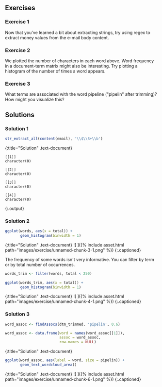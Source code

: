 ---
---

## Exercises

### Exercise 1

Now that you've learned a bit about extracting strings, try using regex to extract 
money values from the e-mail body content. 

### Exercise 2

We plotted the number of characters in each word above.  Word frequency in a document-term matrix might also be interesting. Try plotting a histogram of the number of times a word appears. 

### Exercise 3

What terms are associated with the word pipeline ("pipelin" after trimming)?  How might you visualize this? 


## Solutions



### Solution 1



~~~r
str_extract_all(content(email), '\\$\\S+\\b') 
~~~
{:title="Solution" .text-document}


~~~
[[1]]
character(0)

[[2]]
character(0)

[[3]]
character(0)

[[4]]
character(0)
~~~
{:.output}


### Solution 2



~~~r
ggplot(words, aes(x = total)) +
       geom_histogram(binwidth = 1)
~~~
{:title="Solution" .text-document}
![ ]({% include asset.html path="images/exercise/unnamed-chunk-3-1.png" %})
{:.captioned}

The frequency of some words isn't very informative.  You can filter by term or by total number of occurrences. 



~~~r
words_trim <- filter(words, total < 250)
         
ggplot(words_trim, aes(x = total)) +
       geom_histogram(binwidth = 1)
~~~
{:title="Solution" .text-document}
![ ]({% include asset.html path="images/exercise/unnamed-chunk-4-1.png" %})
{:.captioned}

### Solution 3



~~~r
word_assoc <- findAssocs(dtm_trimmed, 'pipelin', 0.6)

word_assoc <- data.frame(word = names(word_assoc[[1]]),
                         assoc = word_assoc,
                         row.names = NULL)
~~~
{:title="Solution" .text-document}




~~~r
ggplot(word_assoc, aes(label = word, size = pipelin)) +
       geom_text_wordcloud_area()
~~~
{:title="Solution" .text-document}
![ ]({% include asset.html path="images/exercise/unnamed-chunk-6-1.png" %})
{:.captioned}

